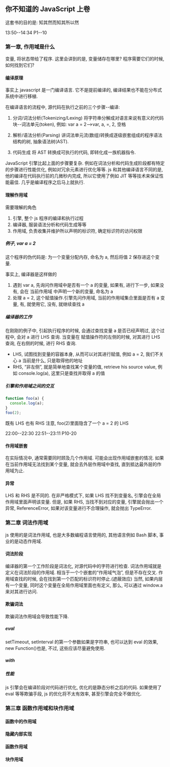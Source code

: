 ## 你不知道的 JavaScript 上卷

这套书的目的是: 知其然而知其所以然

13:50--14:34
P1--10

### 第一章, 作用域是什么

变量, 将状态带给了程序.
这里会讲到的是, 变量储存在哪里? 程序需要它们的时候, 如何找到它们?

#### 编译原理

事实上 javascript 是一门编译语言.
它不是提前编译的, 编译结果也不能在分布式系统中进行移植.

在编译语言的流程中, 源代码在执行之前的三个步骤--编译:

1. 分词/词法分析(Tokenizing/Lexing)
   将字符串分解成对语言来说有意义的代码块--词法单元(token), 例如: var a = 2-->var, a, =, 2, 空格

2. 解析/语法分析(Parsing)
   讲词法单元流(数组)转换成逐级嵌套组成的程序语法结构的树, 抽象语法树(AST).

3. 代码生成
   将 AST 转换成可执行的代码, 即转化成一族机器指令.

JavaScript 引擎比起上面的步骤要复杂. 例如在词法分析和代码生成阶段都有特定的步骤进行性能优化, 例如对冗余元素进行优化等等.
js 和其他编译语言不同的是, 他的编译在代码执行前的几微秒内完成, 所以它使用了例如 JIT 等等技术来保证性能最佳. 几乎是编译程序之后马上就执行.

#### 理解作用域

需要理解的角色

1. 引擎, 整个 js 程序的编译和执行过程
1. 编译器, 服装语法分析和代码生成等等
1. 作用域, 负责收集并维护所以声明的标识符, 确定标识符的访问权限

##### 例子, var a = 2

这个程序的伪代码是: 为一个变量分配内存, 命名为 a, 然后将值 2 保存进这个变量.

事实上, 编译器是这样做的

1. 遇到 var a, 先询问作用域中是否有一个 a 的变量, 如果有, 进行下一步, 如果没有, 会在 当前作用域 中声明一个新的变量, 命名为 a
2. 处理 a = 2, 这个赋值操作.引擎先问作用域, 当前的作用域集合里面是否有 a 变量, 有, 就使用它, 没有, 就继续查找 a

##### 编译器的工作

在刚刚的例子中, 引起执行程序的时候, 会通过查找变量 a 是否已经声明过, 这个过程中, 会对 a 进行 LHS 查询.
当变量在 赋值操作符的左侧的时候, 对其进行 LHS 查询, 在右侧的时候, 进行 RHS 查询.

- LHS, 试图找到变量的容器本身, 从而可以对其进行赋值, 例如 a = 2, 我们不关心 a 当前是什么, 只是取得他的地址
- RHS, “非左侧”, 就是简单地查找某个变量的值, retrieve his source value, 例如 console.log(a), 这里只是查找并取得 a 的值

##### 引擎和作用域之间的交互

```js
function foo(a) {
  console.log(a);
}
foo(2);
```

既有 LHS 也有 RHS
注意, foo(2)里面隐含了一个 a = 2 的 LHS

22:00--22:30
22:51--23:11
P10-20

#### 作用域嵌套

在实际情况中, 通常需要同时顾及几个作用域. 可能会出现作用域嵌套的情况.
如果在当前作用域无法找到某个变量, 就会去外层作用域中查找, 直到抵达最外层的作用域为止.

#### 异常

LHS 和 RHS 是不同的.
在非严格模式下, 如果 LHS 找不到变量名, 引擎会在全局作用域里面声明该变量.
但是, 如果 RHS, 当找不到对应的变量, 引擎就会抛出一个异常, ReferenceError, 如果对该变量进行不合理操作, 就会抛出 TypeError.

### 第二章 词法作用域

js 使用的是词法作用域, 也是大多数编程语言使用的, 其他语言例如 Bash 脚本, 事业的是动态作用域.

#### 词法阶段

编译器的第一个工作阶段是词法化, 对源代码中的字符进行检查.
词法作用域就是定义在词法阶段的作用域.
相当于一个个嵌套的“作用域气泡”, 但是不存在交叉.
作用域查找的时候, 会在找到第一个匹配的标识符时停止.(遮蔽效应)
当然, 如果内层有一个变量, 同时这个变量在全局作用域里面也有定义, 那么, 可以通过 window.a 来对其进行访问.

#### 欺骗词法

欺骗词法作用域会导致性能下降.

##### eval

setTimeout, setInterval 的第一个参数如果是字符串, 也可以达到 eval 的效果, new Function()也是, 不过, 这些应该尽量避免使用.

##### with

##### 性能

js 引擎会在编译阶段对代码进行优化, 优化的是静态分析之后的代码. 如果使用了 eval 等等欺骗手段, js 的优化将不太有效率, 甚至引擎会完全不做优化.

### 第三章 函数作用域和块作用域

#### 函数中的作用域

#### 隐藏内部实现

#### 函数作用域

#### 块作用域
